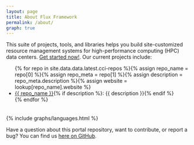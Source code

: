 ```yaml
---
layout: page
title: About Flux Framework
permalink: /about/
graph: true
---
```


This suite of projects, tools, and libraries helps you build site-customized resource management systems for high-performance computing (HPC) data centers. <a href="https://flux-framework.readthedocs.io/en/latest/quickstart.html" target="_blank">Get started now!</a>.  Our current projects include:

<ul class="list-group">
{% for repo in site.data.data.latest.cci-repos %}{% assign repo_name = repo[0] %}{% assign repo_meta = repo[1] %}{% assign description = repo_meta.description %}{% assign website = lookup[repo_name].website %}<li class="list-group-item"><a href="{% if website %}{{ website }}{% else %}https://github.com/{{ repo_name }}{% endif %}" target="_blank">{{ repo_name }}</a><span class="hide-wide">{% if description %}: {{ description }}{% endif %}</span></li>{% endfor %}</ul>

<div class="row" style="padding-top:20px; flex-direction:row">
    <div class="col-md-12" style="flex-direction:row">
    {% include graphs/languages.html %}<span style="padding-left:50px"></span>
    </div>
</div>

Have a question about this portal repository, want to contribute, or report a bug? You can find us <a href="https://github.com/flux-framework/flux-framework.github.io" target="_blank">here on GitHub</a>.
